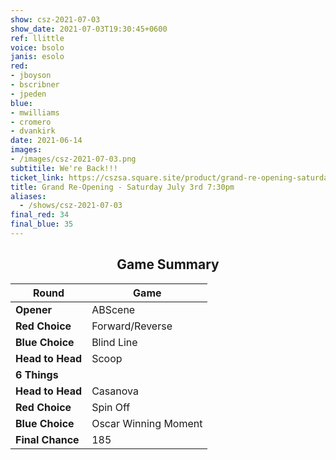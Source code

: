 ```yaml
---
show: csz-2021-07-03
show_date: 2021-07-03T19:30:45+0600
ref: llittle
voice: bsolo
janis: esolo
red:
- jboyson
- bscribner
- jpeden
blue:
- mwilliams
- cromero
- dvankirk
date: 2021-06-14
images:
- /images/csz-2021-07-03.png
subtitile: We're Back!!!
ticket_link: https://cszsa.square.site/product/grand-re-opening-saturday-july-3rd/200?cs=true
title: Grand Re-Opening - Saturday July 3rd 7:30pm
aliases:
  - /shows/csz-2021-07-03
final_red: 34
final_blue: 35
---
```


<center>

## Game Summary

| **Round** | **Game** |
|--------------|------|
| **Opener**       |ABScene|
| **Red Choice**   |Forward/Reverse|
| **Blue Choice**  |Blind Line|
| **Head to Head** |Scoop|
| **6 Things**   ||
| **Head to Head** |Casanova|
| **Red Choice**   |Spin Off|
| **Blue Choice**  |Oscar Winning Moment|
| **Final Chance** |185|

</center>
